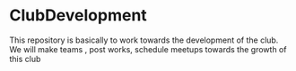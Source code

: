 # ClubDevelopment
This repository is basically to work  towards the development of the club. We will make teams , post works, schedule meetups towards the growth of this club

